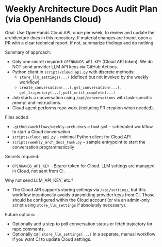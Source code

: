 # Weekly Architecture Docs Audit Plan (via OpenHands Cloud)

Goal: Use OpenHands Cloud API, once per week, to review and update the architecture docs in this repository. If material changes are found, open a PR with a clear technical report. If not, summarize findings and do nothing.

Summary of approach:
- Only one secret required: `OPENHANDS_API_KEY` (Cloud API token). We do NOT send provider LLM API keys via GitHub Actions.
- Python client in `scripts/cloud_api.py` with discrete methods:
  - `store_llm_settings(...)` (defined but not invoked by the weekly workflow)
  - `create_conversation(...)`, `get_conversation(...)`, `get_trajectory(...)`, `poll_until_complete(...)`
- Job starts a conversation using `/api/conversations` with task-specific prompt and instructions.
- Cloud agent performs repo work (including PR creation when needed).

Files added:
- `.github/workflows/weekly-arch-docs-cloud.yml` – scheduled workflow to start a Cloud conversation
- `scripts/cloud_api.py` – minimal Python client for Cloud API
- `scripts/weekly_arch_docs_task.py` – sample entrypoint to start the conversation programmatically

Secrets required:
- `OPENHANDS_API_KEY` – Bearer token for Cloud. LLM settings are managed in Cloud, not sent from CI.

Why not send LLM_API_KEY, etc.?
- The Cloud API supports storing settings via `/api/settings`, but this workflow intentionally avoids transmitting provider keys from CI. Those should be configured within the Cloud account (or via an admin-only script using `store_llm_settings` if absolutely necessary).

Future options:
- Optionally add a step to poll conversation status or fetch trajectory for repo comments.
- Optionally call `store_llm_settings(...)` in a separate, manual workflow if you want CI to update Cloud settings.
